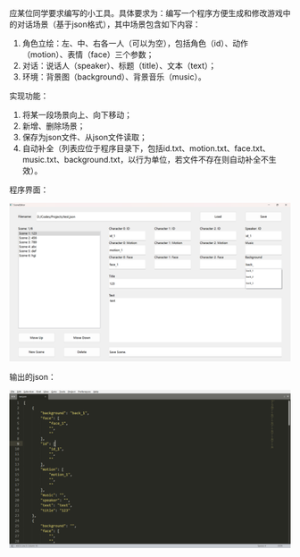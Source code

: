 应某位同学要求编写的小工具。具体要求为：编写一个程序方便生成和修改游戏中的对话场景（基于json格式），其中场景包含如下内容：

1. 角色立绘：左、中、右各一人（可以为空），包括角色（id）、动作（motion）、表情（face）三个参数；
2. 对话：说话人（speaker）、标题（title）、文本（text）；
3. 环境：背景图（background）、背景音乐（music）。

实现功能：

1. 将某一段场景向上、向下移动；
2. 新增、删除场景；
3. 保存为json文件、从json文件读取；
4. 自动补全（列表应位于程序目录下，包括id.txt、motion.txt、face.txt、music.txt、background.txt，以行为单位，若文件不存在则自动补全不生效）。

程序界面：

![image-20240424190908047](./doc.assets/image-20240424190908047.png)

输出的json：

![image-20240424190925497](./doc.assets/image-20240424190925497.png)